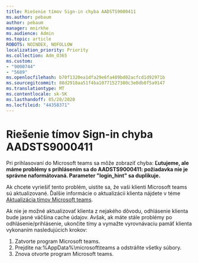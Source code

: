 ```yaml
---
title: Riešenie tímov Sign-in chyba AADSTS9000411
ms.author: pebaum
author: pebaum
manager: mnirkhe
ms.audience: Admin
ms.topic: article
ROBOTS: NOINDEX, NOFOLLOW
localization_priority: Priority
ms.collection: Adm_O365
ms.custom:
- "9000744"
- "5689"
ms.openlocfilehash: b70f1320ea1dfa29e6fa489bd02acfcd1d92971b
ms.sourcegitcommit: 88d2918aa51f4ba10771527380c3e0db0f5a9147
ms.translationtype: MT
ms.contentlocale: sk-SK
ms.lasthandoff: 05/20/2020
ms.locfileid: "44358371"
---
```

# <a name="addressing-teams-sign-in-error-aadsts9000411"></a>Riešenie tímov Sign-in chyba AADSTS9000411

Pri prihlasovaní do Microsoft teams sa môže zobraziť chyba: **Ľutujeme, ale máme problémy s prihlásením sa do AADSTS9000411: požiadavka nie je správne naformátovaná. Parameter "login_hint" sa duplikuje.**

Ak chcete vyriešiť tento problém, uistite sa, že vaši klienti Microsoft teams sú aktualizované. Ďalšie informácie o aktualizácii klienta nájdete v téme [Aktualizácia tímov Microsoft teams](https://support.office.com/article/Update-Microsoft-Teams-535a8e4b-45f0-4f6c-8b3d-91bca7a51db1).

Ak nie je možné aktualizovať klienta z nejakého dôvodu, odhlásenie klienta bude jasné väčšina cache údajov. Avšak, ak máte stále problémy po odhlásenie/prihlásenie, ukončite tímy a vymažte vyrovnávaciu pamäť klienta vykonaním nasledujúcich krokov:
1. Zatvorte program Microsoft teams.
2. Prejdite na:%AppData%\microsoft\teams a odstráňte všetky súbory.
3. Znova otvorte program Microsoft teams.
